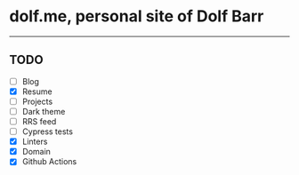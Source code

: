 # dolf.me, personal site of Dolf Barr
___

## TODO

- [ ] Blog
- [x] Resume
- [ ] Projects
- [ ] Dark theme
- [ ] RRS feed
- [ ] Cypress tests
- [x] Linters
- [x] Domain
- [x] Github Actions